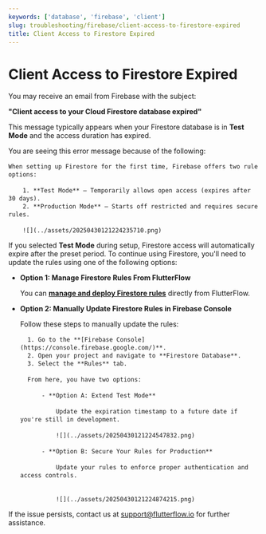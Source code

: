 ```yaml
---
keywords: ['database', 'firebase', 'client']
slug: troubleshooting/firebase/client-access-to-firestore-expired
title: Client Access to Firestore Expired
---
```

# Client Access to Firestore Expired

You may receive an email from Firebase with the subject:

**"Client access to your Cloud Firestore database expired"**

This message typically appears when your Firestore database is in **Test Mode** and the access duration has expired.

You are seeing this error message because of the following:

    When setting up Firestore for the first time, Firebase offers two rule options:

        1. **Test Mode** – Temporarily allows open access (expires after 30 days).
        2. **Production Mode** – Starts off restricted and requires secure rules.

        ![](../assets/20250430121224235710.png)

If you selected **Test Mode** during setup, Firestore access will automatically expire after the preset period. To continue using Firestore, you'll need to update the rules using one of the following options:

- **Option 1: Manage Firestore Rules From FlutterFlow**

    You can **[manage and deploy Firestore rules](/integrations/database/cloud-firestore/firestore-rules/)** directly from FlutterFlow.

- **Option 2: Manually Update Firestore Rules in Firebase Console**

    Follow these steps to manually update the rules:

        1. Go to the **[Firebase Console](https://console.firebase.google.com/)**.
        2. Open your project and navigate to **Firestore Database**.
        3. Select the **Rules** tab.

        From here, you have two options:

            - **Option A: Extend Test Mode**

                Update the expiration timestamp to a future date if you're still in development.

                ![](../assets/20250430121224547832.png)

            - **Option B: Secure Your Rules for Production**

                Update your rules to enforce proper authentication and access controls.


                ![](../assets/20250430121224874215.png)


If the issue persists, contact us at [support@flutterflow.io](mailto:support@flutterflow.io) for further assistance.
